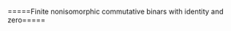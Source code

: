 =====Finite nonisomorphic commutative binars with identity and zero=====
<html>
<div id="insert"></div>
<script src="http://math.chapman.edu/~jipsen/structures/ua.js"></script>
<script>init("CBinIZ",4,{commutative:true,identity:true,zero:true})</script>
</html>